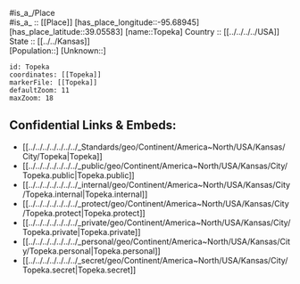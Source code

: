 ﻿---
location: [39.05583,-95.68945] 
mapzoom: [7,12] 
mapmarker: city 
type: City
tags:
- geo/City


SpocWebEntityId: 36089
isDeleted: false
confidential: public

---
#is_a_/Place  
#is_a_ :: [[Place]] 
[has_place_longitude::-95.68945] 
[has_place_latitude::39.05583] 
[name::Topeka] 
Country :: [[../../../../USA]]  
State :: [[../../Kansas]]  
[Population::] 
[Unknown::] 


```leaflet
id: Topeka
coordinates: [[Topeka]] 
markerFile: [[Topeka]] 
defaultZoom: 11 
maxZoom: 18
```


## Confidential Links & Embeds: 
- [[../../../../../../../_Standards/geo/Continent/America~North/USA/Kansas/City/Topeka|Topeka]] 
- [[../../../../../../../_public/geo/Continent/America~North/USA/Kansas/City/Topeka.public|Topeka.public]] 
- [[../../../../../../../_internal/geo/Continent/America~North/USA/Kansas/City/Topeka.internal|Topeka.internal]] 
- [[../../../../../../../_protect/geo/Continent/America~North/USA/Kansas/City/Topeka.protect|Topeka.protect]] 
- [[../../../../../../../_private/geo/Continent/America~North/USA/Kansas/City/Topeka.private|Topeka.private]] 
- [[../../../../../../../_personal/geo/Continent/America~North/USA/Kansas/City/Topeka.personal|Topeka.personal]] 
- [[../../../../../../../_secret/geo/Continent/America~North/USA/Kansas/City/Topeka.secret|Topeka.secret]] 
